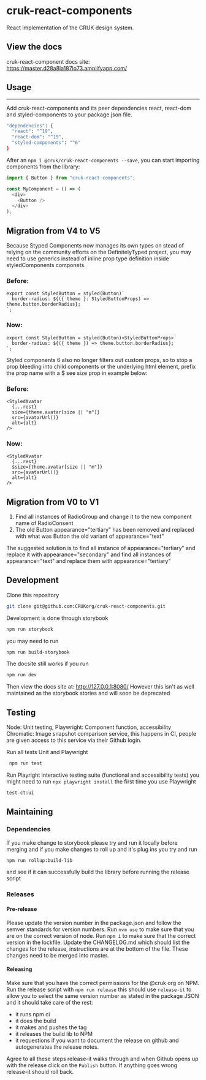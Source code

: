 # cruk-react-components

React implementation of the CRUK design system.

## View the docs

cruk-react-component docs site: https://master.d28a8la187lo73.amplifyapp.com/

## Usage

---

Add cruk-react-components and its peer dependencies react, react-dom and styled-components to your package.json file.

```sh
"dependencies": {
  "react": "^19",
  "react-dom": "^19",
  "styled-components": "^6"
}
```

After an `npm i @cruk/cruk-react-components --save`, you can start importing components from the library:

```js
import { Button } from "cruk-react-components";

const MyComponent = () => (
  <div>
    <Button />
  </div>
);
```

## Migration from V4 to V5

Because Styped Components now manages its own types on stead of relying on the community efforts on the DefinitelyTyped project, you may need to use generics instead of inline prop type definition inside styledComponents componets.

### Before:

```tsx
export const StyledButton = styled(Button)`
  border-radius: ${({ theme }: StyledButtonProps) => theme.button.borderRadius};
`;
```

### Now:

```tsx
export const StyledButton = styled(Button)<StyledButtonProps>`
  border-radius: ${({ theme }) => theme.button.borderRadius};
`;
```

Styled components 6 also no longer filters out custom props, so to stop a prop bleeding into child components or the underlying html element, prefix the prop name with a $ see size prop in example below:

### Before:

```tsx
<StyledAvatar
  {...rest}
  size={theme.avatar[size || "m"]}
  src={avatarUrl()}
  alt={alt}
/>
```

### Now:

```tsx
<StyledAvatar
  {...rest}
  $size={theme.avatar[size || "m"]}
  src={avatarUrl()}
  alt={alt}
/>
```

## Migration from V0 to V1

1.  Find all instances of RadioGroup and change it to the new component name of RadioConsent
2.  The old Button appearance="tertiary" has been removed and replaced with what was Button the old variant of appearance="text"

The suggested solution is to find all instance of appearance="tertiary" and replace it with appearance="secondary" and find all instances of appearance="text" and replace them with appearance="tertiary"

## Development

Clone this repository

```sh
git clone git@github.com:CRUKorg/cruk-react-components.git
```

Development is done through storybook

```sh
npm run storybook
```

you may need to run

```sh
npm run build-storybook
```

The docsite still works if you run

```sh
npm run dev
```

Then view the docs site at: http://127.0.0.1:8080/
However this isn't as well maintained as the storybook stories and will soon be deprecated

## Testing

Node: Unit testing,
Playwright: Component function, accessibility
Chromatic: Image snapshot comparison service, this happens in CI, people are given access to this service via their Github login.

Run all tests Unit and Playwright

```sh
 npm run test
```

Run Playright interactive testing suite (functional and accessibility tests) you might need to run `npx playwright install` the first time you use Playwright

```sh
test-ct:ui
```

## Maintaining

### Dependencies

If you make change to storybook please try and run it locally before merging and if you make changes to roll up and it's plug ins you try and run

```bash
npm run rollup:build-lib
```

and see if it can successfully build the library before running the release script

### Releases

#### Pre-release

Please update the version number in the package.json and follow the semver standards for version numbers.
Run `nvm use` to make sure that you are on the correct version of node.
Run `npm i` to make sure that the correct version in the lockfile.
Update the CHANGELOG.md which should list the changes for the release, instructions are at the bottom of the file.
These changes need to be merged into master.

#### Releasing

Make sure that you have the correct permissions for the @cruk org on NPM.
Run the release script with `npm run release` this should use `release-it` to allow you to select the same version number as stated in the package JSON and it should take care of the rest:

- it runs npm ci
- it does the build
- it makes and pushes the tag
- it releases the build lib to NPM
- it requestions if you want to document the release on github and autogenerates the release notes.

Agree to all these steps release-it walks through and when Github opens up with the release click on the `Publish` button. If anything goes wrong release-it should roll back.
